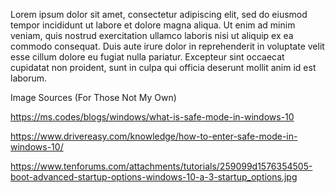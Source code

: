 Lorem ipsum dolor sit amet, consectetur adipiscing elit, sed do eiusmod tempor incididunt ut labore et dolore magna aliqua. Ut enim ad minim veniam, quis nostrud exercitation ullamco laboris nisi ut aliquip ex ea commodo consequat. Duis aute irure dolor in reprehenderit in voluptate velit esse cillum dolore eu fugiat nulla pariatur. Excepteur sint occaecat cupidatat non proident, sunt in culpa qui officia deserunt mollit anim id est laborum.


Image Sources (For Those Not My Own) 

https://ms.codes/blogs/windows/what-is-safe-mode-in-windows-10 

https://www.drivereasy.com/knowledge/how-to-enter-safe-mode-in-windows-10/

https://www.tenforums.com/attachments/tutorials/259099d1576354505-boot-advanced-startup-options-windows-10-a-3-startup_options.jpg
